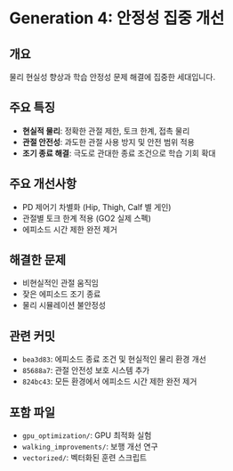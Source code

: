 # Generation 4: 안정성 집중 개선

## 개요
물리 현실성 향상과 학습 안정성 문제 해결에 집중한 세대입니다.

## 주요 특징
- **현실적 물리**: 정확한 관절 제한, 토크 한계, 접촉 물리
- **관절 안전성**: 과도한 관절 사용 방지 및 안전 범위 적용
- **조기 종료 해결**: 극도로 관대한 종료 조건으로 학습 기회 확대

## 주요 개선사항
- PD 제어기 차별화 (Hip, Thigh, Calf 별 게인)
- 관절별 토크 한계 적용 (GO2 실제 스펙)
- 에피소드 시간 제한 완전 제거

## 해결한 문제
- 비현실적인 관절 움직임
- 잦은 에피소드 조기 종료
- 물리 시뮬레이션 불안정성

## 관련 커밋
- `bea3d83`: 에피소드 종료 조건 및 현실적인 물리 환경 개선
- `85688a7`: 관절 안전성 보호 시스템 추가
- `824bc43`: 모든 환경에서 에피소드 시간 제한 완전 제거

## 포함 파일
- `gpu_optimization/`: GPU 최적화 실험
- `walking_improvements/`: 보행 개선 연구
- `vectorized/`: 벡터화된 훈련 스크립트